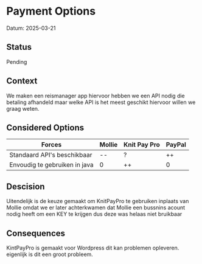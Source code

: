# Payment Options
Datum: 2025-03-21
## Status
Pending

## Context
We maken een reismanager app hiervoor hebben we een API nodig die betaling afhandeld maar welke API is het meest geschikt hiervoor willen we graag weten.

## Considered Options
| Forces                         | Mollie | Knit Pay Pro  | PayPal |
|--------------------------------|--------|---------------|------------|
| Standaard API's beschikbaar    | --     | ?             | ++         |
| Envoudig te gebruiken in java  | 0      | ++            | 0          |

## Descision
Uitendelijk is de keuze gemaakt om KnitPayPro te gebruiken inplaats van Mollie omdat we er later achterkwamen dat Mollie een bussnins acount nodig heeft om een KEY te krijgen dus deze was helaas niet bruikbaar

## Consequences
KintPayPro is gemaakt voor Wordpress dit kan problemen opleveren. eigenlijk is dit een groot probleem.


